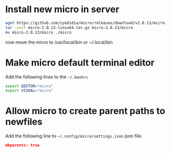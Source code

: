 # Install new micro in server

```bash
wget https://github.com/zyedidia/micro/releases/download/v2.0.13/micro-2.0.13-linux64.tar.gz
tar -xvzf micro-2.0.13-linux64.tar.gz micro-2.0.13/micro
mv micro-2.0.13/micro ./micro
```

now move the micro to /usr/local/bin or ~/.local/bin

# Make micro default terminal editor

Add the following lines to the `~/.bashrc`

```bash
export EDITOR="micro"
export VISUAL="micro"
```

# Allow micro to create parent paths to newfiles

Add the following line to `~/.config/micro/settings.json` json file.

```json
mkparents: true
```